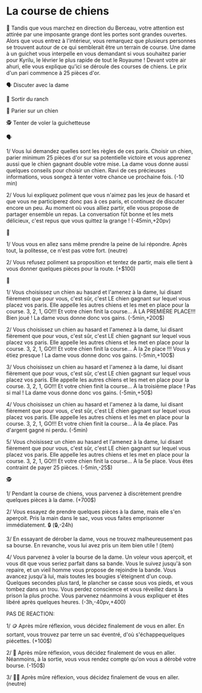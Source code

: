 # La course de chiens

🐶 Tandis que vous marchez en direction du Berceau, votre attention est attirée par une imposante grange dont les portes sont grandes ouvertes. Alors que vous entrez à l'intérieur, vous remarquez que plusieurs personnes se trouvent autour de ce qui semblerait être un terrain de course. Une dame à un guichet vous interpelle en vous demandant si vous souhaitez parier pour Kyrilu, le lévrier le plus rapide de tout le Royaume ! Devant votre air ahuri, elle vous explique qu'ici se déroule des courses de chiens. Le prix d'un pari commence à 25 pièces d'or. 

🗣️ Discuter avec la dame

🚶 Sortir du ranch

🎲 Parier sur un chien

🕵️ Tenter de voler la guichetteuse 


🗣️

1/ Vous lui demandez quelles sont les règles de ces paris. Choisir un chien, parier minimum 25 pièces d'or sur sa potentielle victoire et vous apprenez aussi que le chien gagnant double votre mise. La dame vous donne aussi quelques conseils pour choisir un chien. Ravi de ces précieuses informations, vous songez à tenter votre chance ue prochaine fois.
(-10 min)

2/ Vous lui expliquez poliment que vous n'aimez pas les jeux de hasard et que vous ne participerez donc pas à ces paris, et continuez de discuter encore un peu. Au moment où vous alliez partir, elle vous propose de partager ensemble un repas. La conversation fût bonne et les mets délicieux, c'est repus que vous quittez la grange !
(-45min,+20pv)


🚶

1/ Vous vous en allez sans même prendre la peine de lui répondre. Après tout, la politesse, ce n'est pas votre fort.
(neutre)

2/ Vous refusez poliment sa proposition et tentez de partir, mais elle tient à vous donner quelques pièces pour la route. 
(+$100)


🎲 

1/ Vous choisissez un chien au hasard et l'amenez à la dame, lui disant fièrement que pour vous, c'est sûr, c'est LE chien gagnant sur lequel vous placez vos paris. Elle appelle les autres chiens et les met en place pour la course. 3, 2, 1, GO!!! Et votre chien finit la course... À LA PREMIÈRE PLACE!!! Bien joué ! La dame vous donne donc vos gains. 
(-5min,+200$)

2/ Vous choisissez un chien au hasard et l'amenez à la dame, lui disant fièrement que pour vous, c'est sûr, c'est LE chien gagnant sur lequel vous placez vos paris. Elle appelle les autres chiens et les met en place pour la course. 3, 2, 1, GO!!! Et votre chien finit la course... À la 2e place !!! Vous y étiez presque ! La dame vous donne donc vos gains.
(-5min,+100$)

3/ Vous choisissez un chien au hasard et l'amenez à la dame, lui disant fièrement que pour vous, c'est sûr, c'est LE chien gagnant sur lequel vous placez vos paris. Elle appelle les autres chiens et les met en place pour la course. 3, 2, 1, GO!!! Et votre chien finit la course... À la troisième place ! Pas si mal ! La dame vous donne donc vos gains. 
(-5min,+50$)

4/ Vous choisissez un chien au hasard et l'amenez à la dame, lui disant fièrement que pour vous, c'est sûr, c'est LE chien gagnant sur lequel vous placez vos paris. Elle appelle les autres chiens et les met en place pour la course. 3, 2, 1, GO!!! Et votre chien finit la course... À la 4e place. Pas d'argent gagné ni perdu. 
(-5min)

5/ Vous choisissez un chien au hasard et l'amenez à la dame, lui disant fièrement que pour vous, c'est sûr, c'est LE chien gagnant sur lequel vous placez vos paris. Elle appelle les autres chiens et les met en place pour la course. 3, 2, 1, GO!!! Et votre chien finit la course... À la 5e place. Vous êtes contraint de payer 25 pièces. 
(-5min,-25$)


🕵️

1/ Pendant la course de chiens, vous parvenez à discrètement prendre quelques pièces à la dame. 
(+700$)

2/ Vous essayez de prendre quelques pièces à la dame, mais elle s'en aperçoit. Pris la main dans le sac, vous vous faites emprisonner immédiatement. :lock: 
(:lock:,-24h) 

3/ En essayant de dérober la dame, vous ne trouvez malheureusement pas sa bourse. En revanche, vous lui avez pris un item bien utile ! 
(item)

4/ Vous parvenez à voler la bourse de la dame. Un voleur vous aperçoit, et vous dit que vous seriez parfait dans sa bande. Vous le suivez jusqu'à son repaire, et un vieil homme vous propose de rejoindre la bande. Vous avancez jusqu'à lui, mais toutes les bougies s'éteignent d'un coup. Quelques secondes plus tard, le plancher se casse sous vos pieds, et vous tombez dans un trou. Vous perdez conscience et vous réveillez dans la prison la plus proche. Vous parvenez néanmoins à vous expliquer et êtes libéré après quelques heures. 
(-3h,-40pv,+400)


PAS DE REACTION:

1/ 🪙 Après mûre réflexion, vous décidez finalement de vous en aller. En sortant, vous trouvez par terre un sac éventré, d'où s'échappequelques piécettes. 
(+100$)

2/ 💸 Après mûre réflexion, vous décidez finalement de vous en aller. Néanmoins, à la sortie, vous vous rendez compte qu'on vous a dérobé votre bourse. 
(-150$)

3/ 🚶‍♂️ Après mûre réflexion, vous décidez finalement de vous en aller.
(neutre)
